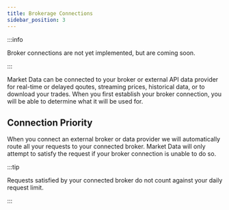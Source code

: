 ```yaml
---
title: Brokerage Connections
sidebar_position: 3
---
```


:::info

Broker connections are not yet implemented, but are coming soon.

:::

Market Data can be connected to your broker or external API data provider for real-time or delayed qoutes, streaming prices, historical data, or to download your trades. When you first establish your broker connection, you will be able to determine what it will be used for.

## Connection Priority

When you connect an external broker or data provider we will automatically route all your requests to your connected broker. Market Data will only attempt to satisfy the request if your broker connection is unable to do so. 

:::tip

Requests satisfied by your connected broker do not count against your daily request limit.

:::

